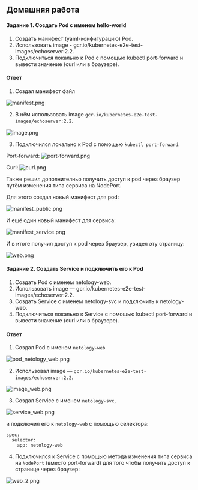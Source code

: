 ## Домашняя работа

#### Задание 1. Создать Pod с именем hello-world

1) Создать манифест (yaml-конфигурацию) Pod.
2) Использовать image - gcr.io/kubernetes-e2e-test-images/echoserver:2.2.
3) Подключиться локально к Pod с помощью kubectl port-forward и вывести значение (curl или в браузере).

#### Ответ

1) Создал манифест файл

![manifest.png](screenshots/manifest.png)

2) В нём использовать image `gcr.io/kubernetes-e2e-test-images/echoserver:2.2`.

![image.png](screenshots/image.png)

3) Подключился локально к Pod с помощью `kubectl port-forward`.

Port-forward:
![port-forward.png](screenshots/port-forward.png)

Curl:
![curl.png](screenshots/curl.png)

Также решил дополнителньо получить доступ к pod через браузер путём изменения типа сервиса на NodePort.

Для этого создал новый манифест для pod:

![manifest_public.png](screenshots/manifest_public.png)

И ещё один новый манифест для сервиса:

![manifest_service.png](screenshots/manifest_service.png)

И в итоге получил доступ к pod через браузер, увидел эту страницу:

![web.png](screenshots/web.png)

#### Задание 2. Создать Service и подключить его к Pod

1) Создать Pod с именем netology-web.
2) Использовать image — gcr.io/kubernetes-e2e-test-images/echoserver:2.2.
3) Создать Service с именем netology-svc и подключить к netology-web.
4) Подключиться локально к Service с помощью kubectl port-forward и вывести значение (curl или в браузере).

#### Ответ

1) Создал Pod с именем `netology-web`

![pod_netology_web.png](screenshots/pod_netology_web.png)

2) Использовал image — `gcr.io/kubernetes-e2e-test-images/echoserver:2.2`.

![image_web.png](screenshots/image_web.png)

3) Создал Service с именем `netology-svc`,

![service_web.png](screenshots/service_web.png)

и подключил его к `netology-web` с помощью селектора:

```
spec:
  selector:
    app: netology-web
```

4) Подключился к Service с помощью метода изменения типа сервиса на `NodePort` (вместо port-forward) для того чтобы получить доступ к странице через браузер:

![web_2.png](screenshots/web_2.png)
